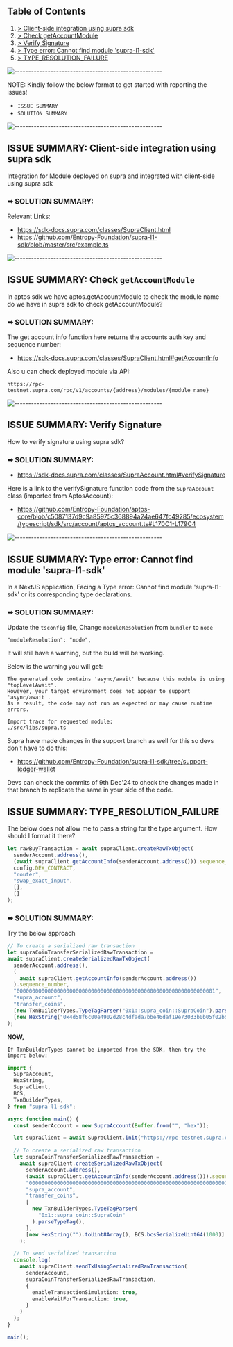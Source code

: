 ## Table of Contents
1. [> Client-side integration using supra sdk](#issue-summary-client-side-integration-using-supra-sdk)
2. [> Check getAccountModule](#issue-summary-check-getaccountmodule)
3. [> Verify Signature](#issue-summary-verify-signature)
4. [> Type error: Cannot find module 'supra-l1-sdk'](#issue-summary-type-error-cannot-find-module-supra-l1-sdk)
5. [> TYPE_RESOLUTION_FAILURE](#issue-summary-type_resolution_failure)

![-----------------------------------------------------](https://raw.githubusercontent.com/andreasbm/readme/master/assets/lines/rainbow.png)

NOTE: Kindly follow the below format to get started with reporting the issues!
- `ISSUE SUMMARY`
- `SOLUTION SUMMARY`

![-----------------------------------------------------](https://raw.githubusercontent.com/andreasbm/readme/master/assets/lines/rainbow.png)

## ISSUE SUMMARY: Client-side integration using supra sdk
Integration for Module deployed on supra and integrated with client-side using supra sdk

### ➥ SOLUTION SUMMARY:
Relevant Links:
- https://sdk-docs.supra.com/classes/SupraClient.html
- https://github.com/Entropy-Foundation/supra-l1-sdk/blob/master/src/example.ts

![-----------------------------------------------------](https://raw.githubusercontent.com/andreasbm/readme/master/assets/lines/rainbow.png)

## ISSUE SUMMARY: Check `getAccountModule`

In aptos sdk we have aptos.getAccountModule to check the module name do we have in supra sdk to check getAccountModule?

### ➥ SOLUTION SUMMARY:
The get account info function here returns the accounts auth key and sequence number:
- https://sdk-docs.supra.com/classes/SupraClient.html#getAccountInfo

Also u can check deployed module via API:

```
https://rpc-testnet.supra.com/rpc/v1/accounts/{address}/modules/{module_name}
```
![-----------------------------------------------------](https://raw.githubusercontent.com/andreasbm/readme/master/assets/lines/rainbow.png)

## ISSUE SUMMARY: Verify Signature

How to verify signature using supra sdk?

### ➥ SOLUTION SUMMARY:
- https://sdk-docs.supra.com/classes/SupraAccount.html#verifySignature

Here is a link to the verifySignature function code from the `SupraAccount` class (imported from AptosAccount):

- https://github.com/Entropy-Foundation/aptos-core/blob/c5087137d9c9a85975c368894a24ae647fc49285/ecosystem/typescript/sdk/src/account/aptos_account.ts#L170C1-L179C4

![-----------------------------------------------------](https://raw.githubusercontent.com/andreasbm/readme/master/assets/lines/rainbow.png)

## ISSUE SUMMARY: Type error: Cannot find module 'supra-l1-sdk'
In a NextJS application, Facing a Type error: Cannot find module 'supra-l1-sdk' or its corresponding type declarations.

### ➥ SOLUTION SUMMARY:
Update the `tsconfig` file, Change `moduleResolution` from `bundler` to `node`

```
"moduleResolution": "node",
```
It will still have a warning, but the build will be working.

Below is the warning you will get:
```
The generated code contains 'async/await' because this module is using "topLevelAwait".
However, your target environment does not appear to support 'async/await'.
As a result, the code may not run as expected or may cause runtime errors.

Import trace for requested module:
./src/libs/supra.ts
```
Supra have made changes in the support branch as well for this so devs don't have to do this:
- https://github.com/Entropy-Foundation/supra-l1-sdk/tree/support-ledger-wallet

Devs can check the commits of 9th Dec'24 to check the changes made in that branch to replicate the same in your side of the code.

## ISSUE SUMMARY: TYPE_RESOLUTION_FAILURE
The below does not allow me to pass a string for the type argument. How should I format it there?

```TypeScript
let rawBuyTransaction = await supraClient.createRawTxObject(
  senderAccount.address(),
  (await supraClient.getAccountInfo(senderAccount.address())).sequence_number,
  config.DEX_CONTRACT,
  "router",
  "swap_exact_input",
  [],
  []
);
```

### ➥ SOLUTION SUMMARY:
Try the below approach

```TypeScript
// To create a serialized raw transaction
let supraCoinTransferSerializedRawTransaction =
await supraClient.createSerializedRawTxObject(
  senderAccount.address(),
  (
    await supraClient.getAccountInfo(senderAccount.address())
  ).sequence_number,
  "0000000000000000000000000000000000000000000000000000000000000001",
  "supra_account",
  "transfer_coins",
  [new TxnBuilderTypes.TypeTagParser("0x1::supra_coin::SupraCoin").parseTypeTag()],
  [new HexString("0x4d58f6c00e4902d28c4dfada7bbe46daf19e73033b0b05f02b54179353fa737b").toUint8Array(), BCS.bcsSerializeUint64(1000)]
);
```


**NOW,**

`
If TxnBuilderTypes cannot be imported from the SDK, then try the import below:
`

```TypeScript
import {
  SupraAccount,
  HexString,
  SupraClient,
  BCS,
  TxnBuilderTypes,
} from "supra-l1-sdk";

async function main() {
  const senderAccount = new SupraAccount(Buffer.from("", "hex"));

  let supraClient = await SupraClient.init("https://rpc-testnet.supra.com/");

  // To create a serialized raw transaction
  let supraCoinTransferSerializedRawTransaction =
    await supraClient.createSerializedRawTxObject(
      senderAccount.address(),
      (await supraClient.getAccountInfo(senderAccount.address())).sequence_number,
      "0000000000000000000000000000000000000000000000000000000000000001",
      "supra_account",
      "transfer_coins",
      [
        new TxnBuilderTypes.TypeTagParser(
          "0x1::supra_coin::SupraCoin"
        ).parseTypeTag(),
      ],
      [new HexString("").toUint8Array(), BCS.bcsSerializeUint64(1000)]
    );

  // To send serialized transaction
  console.log(
    await supraClient.sendTxUsingSerializedRawTransaction(
      senderAccount,
      supraCoinTransferSerializedRawTransaction,
      {
        enableTransactionSimulation: true,
        enableWaitForTransaction: true,
      }
    )
  );
}

main();
```
